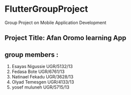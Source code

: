 # FlutterGroupProject
Group Project on Mobile Application Development <br/>
## Project Title: Afan Oromo learning App
## group members :<br/>
1. Esayas Nigussie UGR/5132/13<br/>
2. Fedasa Bote UGR/6761/13<br/>
3. Natinael Fekadu UGR/3628/13<br/>
4. Olyad Temesgen UGR/4133/13<br/>
5. yosef muluneh UGR/5715/13<br/>


